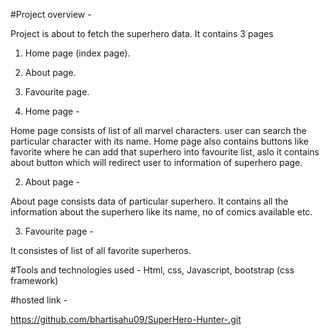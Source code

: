 #Project overview -

Project is about to fetch the superhero data.
It contains 3 pages

1. Home page (index page).
2. About page.
3. Favourite page.

4. Home page -

Home page consists of list of all marvel characters. user can search the particular character with its name.
Home page also contains buttons like favorite where he can add that superhero into favourite list, aslo
it contains about button which will redirect user to information of superhero page.

2. About page -

About page consists data of particular superhero. It contains all the information about the superhero like its name, no of comics available etc.

3. Favourite page -

It consistes of list of all favorite superheros.

#Tools and technologies used -
Html, css, Javascript, bootstrap (css framework)

#hosted link -

https://github.com/bhartisahu09/SuperHero-Hunter-.git
